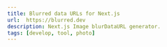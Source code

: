 ```yaml
---
title: Blurred data URLs for Next.js
url:  https://blurred.dev
description: Next.js Image blurDataURL generator.
tags: [develop, tool, photo]
---
```

